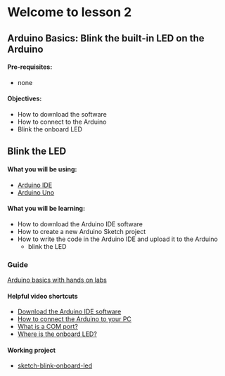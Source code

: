 # Welcome to lesson 2

## Arduino Basics: Blink the built-in LED on the Arduino

#### Pre-requisites:
- none

#### Objectives:
- How to download the software
- How to connect to the Arduino
- Blink the onboard LED

## Blink the LED

#### What you will be using:
- [Arduino IDE](https://github.com/StateFarm-STEM/pyinthesky/blob/main/lesson4/screenshots/arduino-ide.png)
- [Arduino Uno](https://github.com/StateFarm-STEM/pyinthesky/blob/main/lesson4/screenshots/arduino-uno-r3.png)

#### What you will be learning:
- How to download the Arduino IDE software
- How to create a new Arduino Sketch project
- How to write the code in the Arduino IDE and upload it to the Arduino
  - blink the LED

### Guide
[Arduino basics with hands on labs](https://youtu.be/fJWR7dBuc18?t=1)

#### Helpful video shortcuts
- [Download the Arduino IDE software](https://youtu.be/fJWR7dBuc18?t=167)
- [How to connect the Arduino to your PC](https://youtu.be/fJWR7dBuc18?t=437)
- [What is a COM port?](https://youtu.be/fJWR7dBuc18?t=556)
- [Where is the onboard LED?](https://youtu.be/fJWR7dBuc18?t=715)

#### Working project
- [sketch-blink-onboard-led](https://github.com/StateFarm-STEM/pyinthesky/blob/main/my-workspace/blink-onboard-led/blink-onboard-led.ino)

